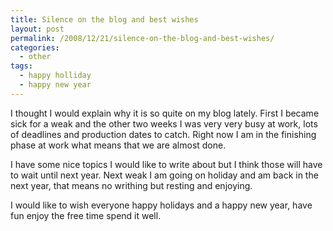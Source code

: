 ```yaml
---
title: Silence on the blog and best wishes
layout: post
permalink: /2008/12/21/silence-on-the-blog-and-best-wishes/
categories:
  - other
tags:
  - happy holliday
  - happy new year
---
```

I thought I would explain why it is so quite on my blog lately. First I became sick for a weak and the other two weeks I was very very busy at work, lots of deadlines and production dates to catch. Right now I am in the finishing phase at work what means that we are almost done.

I have some nice topics I would like to write about but I think those will have to wait until next year. Next weak I am going on holiday and am back in the next year, that means no writhing but resting and enjoying.

I would like to wish everyone happy holidays and a happy new year, have fun enjoy the free time spend it well.